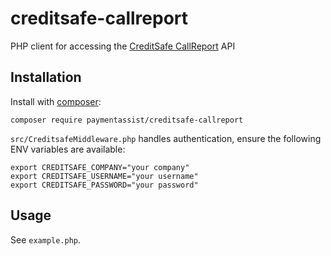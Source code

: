 # creditsafe-callreport
PHP client for accessing the [CreditSafe CallReport][1] API

Installation
------------

Install with [composer][2]:

`composer require paymentassist/creditsafe-callreport`

`src/CreditsafeMiddleware.php` handles authentication, ensure the following ENV variables are available:

```
export CREDITSAFE_COMPANY="your company"
export CREDITSAFE_USERNAME="your username"
export CREDITSAFE_PASSWORD="your password"
```

Usage
-----

See `example.php`.


[1]: https://www.creditsafe.com/gb/en.html
[2]: https://getcomposer.org/
